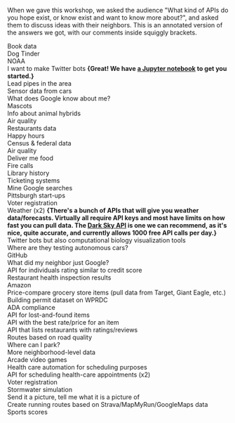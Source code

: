 When we gave this workshop, we asked the audience "What kind of APIs do you hope exist, or know exist and want to know more about?", and asked them to discuss ideas with their neighbors. This is an annotated version of the answers we got, with our comments inside squiggly brackets.  
  
  
Book data  
Dog Tinder  
NOAA  
I want to make Twitter bots **{Great! We have [a Jupyter notebook](https://github.com/WPRDC/api-training/blob/master/twitter_bot_demo.ipynb) to get you started.}**  
Lead pipes in the area  
Sensor data from cars  
What does Google know about me?  
Mascots  
Info about animal hybrids  
Air quality  
Restaurants data  
Happy hours  
Census & federal data  
Air quality  
Deliver me food  
Fire calls  
Library history  
Ticketing systems  
Mine Google searches  
Pittsburgh start-ups  
Voter registration  
Weather (x2) **{There's a bunch of APIs that will give you weather data/forecasts. Virtually all require API keys and most have limits on how fast you can pull data. The [Dark Sky API](https://darksky.net/dev) is one we can recommend, as it's nice, quite accurate, and currently allows 1000 free API calls per day.}**  
Twitter bots but also computational biology visualization tools  
Where are they testing autonomous cars?  
GitHub  
What did my neighbor just Google?  
API for individuals rating similar to credit score  
Restaurant health inspection results  
Amazon  
Price-compare grocery store items (pull data from Target, Giant Eagle, etc.)  
Building permit dataset on WPRDC  
ADA compliance  
API for lost-and-found items  
API with the best rate/price for an item  
API that lists restaurants with ratings/reviews  
Routes based on road quality  
Where can I park?  
More neighborhood-level data  
Arcade video games  
Health care automation for scheduling purposes  
API for scheduling health-care appointments (x2)  
Voter registration  
Stormwater simulation  
Send it a picture, tell me what it is a picture of  
Create running routes based on Strava/MapMyRun/GoogleMaps data  
Sports scores  
